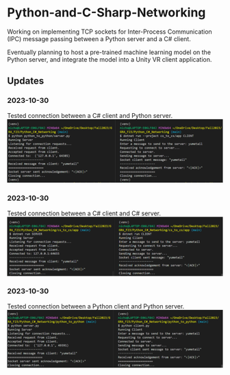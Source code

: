 # Python-and-C-Sharp-Networking

Working on implementing TCP sockets for Inter-Process Communication (IPC) message passing between a Python server and a C# client. 

Eventually planning to host a pre-trained machine learning model on the Python server, and integrate the model into a Unity VR client application.

## Updates

### 2023-10-30
Tested connection between a C# client and Python server.
![A C# client connects to a Python server from the command line.](screenshots/cs2py.png)

### 2023-10-30
Tested connection between a C# client and C# server.
![A C# client connects to a C# server from the command line.](screenshots/cs2cs.png)

### 2023-10-30
Tested connection between a Python client and Python server.
![A Python client connects to a Python server from the command line.](screenshots/py2py.png)